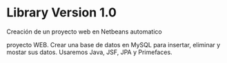 Library Version 1.0
===================

Creación de un proyecto web en Netbeans automatico


proyecto WEB. Crear una base de datos en MySQL para insertar, eliminar y mostar sus datos. 
Usaremos Java, JSF, JPA y Primefaces.
